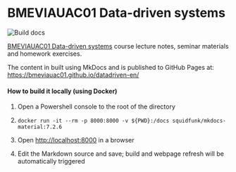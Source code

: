 # BMEVIAUAC01 Data-driven systems

![Build docs](https://github.com/bmeviauac01/datadriven-en/workflows/Build%20docs/badge.svg?branch=master)

[BMEVIAUAC01 Data-driven systems](https://www.aut.bme.hu/Course/ENVIAUAC01/) course lecture notes, seminar materials and homework exercises.

The content in built using MkDocs and is published to GitHub Pages at: <https://bmeviauac01.github.io/datadriven-en/>

#### How to build it locally (using Docker)

1. Open a Powershell console to the root of the directory

1. `docker run -it --rm -p 8000:8000 -v ${PWD}:/docs squidfunk/mkdocs-material:7.2.6`

1. Open <http://localhost:8000> in a browser

1. Edit the Markdown source and save; build and webpage refresh will be automatically triggered
